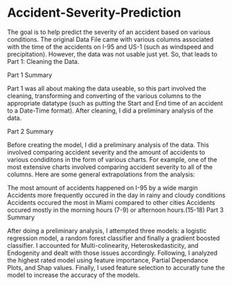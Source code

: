 # Accident-Severity-Prediction

The goal is to help predict the severity of an accident based on various conditions. The original Data File came with various columns associated with the time of the accidents on I-95 and US-1 (such as windspeed and precipitation). However, the data was not usable just yet. So, that leads to Part 1: Cleaning the Data.

Part 1 Summary

Part 1 was all about making the data useable, so this part involved the cleaning, transforming and converting of the various columns to the appropriate datatype (such as putting the Start and End time of an accident to a Date-Time format). After cleaning, I did a preliminary analysis of the data.

Part 2 Summary

Before creating the model, I did a preliminary analysis of the data. This involved comparing accident severity and the amount of accidents to various condiditons in the form of various charts. For example, one of the most extensive charts involved comparing accident severity to all of the columns. Here are some general extrapolations from the analysis:

The most amount of accidents happened on I-95 by a wide margin
Accidents more frequently occured in the day in rainy and cloudy conditions
Accidents occured the most in Miami compared to other cities
Accidents occured mostly in the morning hours (7-9) or afternoon hours.(15-18)
Part 3 Summary

After doing a preliminary analysis, I attempted three models: a logistic regression model, a random forest classifier and finally a gradient boosted classifier. I accounted for Multi-colinearity, Heteroskedasticity, and Endogenity and dealt with those issues accordingly. Following, I analyzed the highest rated model using feature importance, Partial Dependance Plots, and Shap values. Finally, I used feature selection to accuratly tune the model to increase the accuracy of the models.
